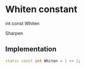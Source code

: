


# Whiten constant







int const Whiten
  




<p>Sharpen</p>



## Implementation

```dart
static const int Whiten = 1 << 1;
```







